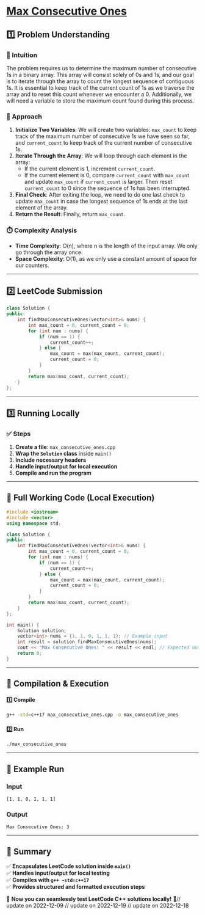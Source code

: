 # **[Max Consecutive Ones](https://leetcode.com/problems/max-consecutive-ones/description/)**  

## **1️⃣ Problem Understanding**  
### **📌 Intuition**  
The problem requires us to determine the maximum number of consecutive 1s in a binary array. This array will consist solely of 0s and 1s, and our goal is to iterate through the array to count the longest sequence of contiguous 1s. It is essential to keep track of the current count of 1s as we traverse the array and to reset this count whenever we encounter a 0. Additionally, we will need a variable to store the maximum count found during this process.

### **🚀 Approach**  
1. **Initialize Two Variables**: We will create two variables: `max_count` to keep track of the maximum number of consecutive 1s we have seen so far, and `current_count` to keep track of the current number of consecutive 1s.
2. **Iterate Through the Array**: We will loop through each element in the array:
   - If the current element is 1, increment `current_count`.
   - If the current element is 0, compare `current_count` with `max_count` and update `max_count` if `current_count` is larger. Then reset `current_count` to 0 since the sequence of 1s has been interrupted.
3. **Final Check**: After exiting the loop, we need to do one last check to update `max_count` in case the longest sequence of 1s ends at the last element of the array.
4. **Return the Result**: Finally, return `max_count`.

### **⏱️ Complexity Analysis**  
- **Time Complexity**: O(n), where n is the length of the input array. We only go through the array once.
- **Space Complexity**: O(1), as we only use a constant amount of space for our counters.

---  

## **2️⃣ LeetCode Submission**  
```cpp
class Solution {
public:
    int findMaxConsecutiveOnes(vector<int>& nums) {
        int max_count = 0, current_count = 0;
        for (int num : nums) {
            if (num == 1) {
                current_count++;
            } else {
                max_count = max(max_count, current_count);
                current_count = 0;
            }
        }
        return max(max_count, current_count);
    }
};
```  

---  

## **3️⃣ Running Locally**  
### **✅ Steps**  
1. **Create a file**: `max_consecutive_ones.cpp`  
2. **Wrap the `Solution` class** inside `main()`  
3. **Include necessary headers**  
4. **Handle input/output for local execution**  
5. **Compile and run the program**  

---  

## **📝 Full Working Code (Local Execution)**  
```cpp
#include <iostream>
#include <vector>
using namespace std;

class Solution {
public:
    int findMaxConsecutiveOnes(vector<int>& nums) {
        int max_count = 0, current_count = 0;
        for (int num : nums) {
            if (num == 1) {
                current_count++;
            } else {
                max_count = max(max_count, current_count);
                current_count = 0;
            }
        }
        return max(max_count, current_count);
    }
};

int main() {
    Solution solution;
    vector<int> nums = {1, 1, 0, 1, 1, 1}; // Example input
    int result = solution.findMaxConsecutiveOnes(nums);
    cout << "Max Consecutive Ones: " << result << endl; // Expected output: 3
    return 0;
}
```  

---  

## **🔧 Compilation & Execution**  
#### **1️⃣ Compile**  
```bash
g++ -std=c++17 max_consecutive_ones.cpp -o max_consecutive_ones
```  

#### **2️⃣ Run**  
```bash
./max_consecutive_ones
```  

---  

## **🎯 Example Run**  
### **Input**  
```
[1, 1, 0, 1, 1, 1]
```  
### **Output**  
```
Max Consecutive Ones: 3
```  

---  

## **📌 Summary**  
✅ **Encapsulates LeetCode solution inside `main()`**  
✅ **Handles input/output for local testing**  
✅ **Compiles with `g++ -std=c++17`**  
✅ **Provides structured and formatted execution steps**  

🚀 **Now you can seamlessly test LeetCode C++ solutions locally!** 🚀// update on 2022-12-09
// update on 2022-12-19
// update on 2022-12-18
